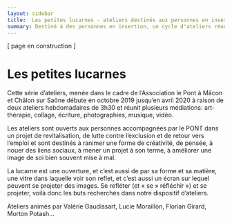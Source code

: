 ```yaml
---
layout: sidebar
title:  Les petites lucarnes - ateliers destinés aux personnes en insertion à Mâcon et Châlon sur Saône.
summary: Destiné à des personnes en insertion, un cycle d'ateliers réunissant art thérapie, musique, photographie, vidéo, et ayant comme but la revalorisation, l'estime de soi et le retour vers l'emploi. Soutenu par l'association Le Pont.
---
```

[ page en construction ] <br>
# Les petites lucarnes

Cette série d’ateliers, menée dans le cadre de l’Association le Pont à Mâcon et Châlon sur Saône débute en octobre 2019 jusqu’en avril 2020 à raison de deux ateliers hebdomadaires de 3h30 et réunit plusieurs médiations: art-thérapie, collage, écriture, photographies, musique, vidéo. 

Les ateliers sont ouverts aux personnes accompagnées par le PONT dans un projet de revitalisation, de lutte contre l’exclusion et de retour vers l’emploi et sont destinés à ranimer une forme de créativité,  de pensée, à nouer des liens sociaux, à mener un projet à son terme, à améliorer une image de soi bien souvent mise à mal.

La lucarne est  une ouverture, et c’est aussi de par sa forme et sa matière, une vitre dans laquelle voir son reflet, et c’est aussi un écran sur lequel peuvent se projeter des images. Se refléter (et « se » réfléchir ») et se projeter, voilà donc les buts recherchés dans notre dispositif d’ateliers. 

Ateliers animés par Valérie Gaudissart, Lucie Moraillon, Florian Girard, Morton Potash... 
